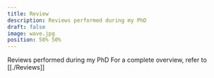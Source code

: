 ```yaml
---
title: Review
description: Reviews performed during my PhD
draft: false
image: wave.jpg
position: 50% 50%
---
```


Reviews performed during my PhD
For a complete overview, refer to [[./Reviews]]
